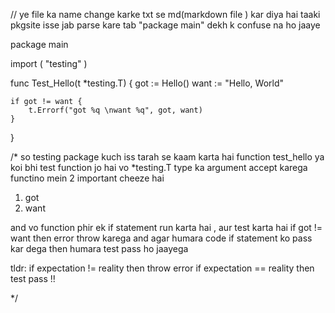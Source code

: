 // ye file ka name change karke txt se md(markdown file ) kar diya hai taaki pkgsite isse jab parse kare tab "package main" dekh k confuse na ho jaaye 

package main

import (
	"testing"
)

func Test_Hello(t *testing.T) {
	got := Hello()
	want := "Hello, World"

	if got != want {
		t.Errorf("got %q \nwant %q", got, want)
	}

}

/* so testing package kuch iss tarah se kaam karta hai
function test_hello ya koi bhi test function jo hai vo *testing.T type ka argument accept karega
functino mein 2 important cheeze hai
1) got <Expectation>
2) want <Reality>

 and vo function phir ek if statement run karta hai , aur test karta hai if got != want then error throw karega and agar humara code if statement ko pass kar dega then humara test pass ho jaayega

 tldr: if expectation != reality then throw error
 if expectation == reality then test pass !!

*/
